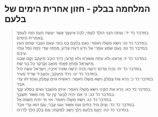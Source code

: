 # המלחמה בבלק - חזון אחרית הימים של בלעם

> במדבר כד יד: וְעַתָּה הִנְנִי הוֹלֵךְ לְעַמִּי; לְכָה אִיעָצְךָ אֲשֶׁר יַעֲשֶׂה הָעָם הַזֶּה לְעַמְּךָ בְּאַחֲרִית הַיָּמִים.  
> במדבר כד טו: וַיִּשָּׂא מְשָׁלוֹ וַיֹּאמַר:  נְאֻם בִּלְעָם בְּנוֹ בְעֹר וּנְאֻם הַגֶּבֶר שְׁתֻם הָעָיִן.  
> במדבר כד טז: נְאֻם שֹׁמֵעַ אִמְרֵי אֵל וְיֹדֵעַ דַּעַת עֶלְיוֹן; מַחֲזֵה שַׁדַּי יֶחֱזֶה נֹפֵל וּגְלוּי עֵינָיִם.  
> במדבר כד יז: אֶרְאֶנּוּ וְלֹא עַתָּה אֲשׁוּרֶנּוּ וְלֹא קָרוֹב; דָּרַךְ כּוֹכָב מִיַּעֲקֹב וְקָם שֵׁבֶט מִיִּשְׂרָאֵל וּמָחַץ פַּאֲתֵי מוֹאָב וְקַרְקַר כָּל בְּנֵי שֵׁת.  
> במדבר כד יח: וְהָיָה אֱדוֹם יְרֵשָׁה וְהָיָה יְרֵשָׁה שֵׂעִיר אֹיְבָיו; וְיִשְׂרָאֵל עֹשֶׂה חָיִל.  
> במדבר כד יט: וְיֵרְדְּ מִיַּעֲקֹב; וְהֶאֱבִיד שָׂרִיד מֵעִיר.  
> במדבר כד כ: וַיַּרְא אֶת עֲמָלֵק וַיִּשָּׂא מְשָׁלוֹ וַיֹּאמַר:  רֵאשִׁית גּוֹיִם עֲמָלֵק וְאַחֲרִיתוֹ עֲדֵי אֹבֵד.  
> במדבר כד כא: וַיַּרְא אֶת הַקֵּינִי וַיִּשָּׂא מְשָׁלוֹ וַיֹּאמַר:  אֵיתָן מוֹשָׁבֶךָ וְשִׂים בַּסֶּלַע קִנֶּךָ.  
> במדבר כד כב: כִּי אִם יִהְיֶה לְבָעֵר קָיִן עַד מָה אַשּׁוּר תִּשְׁבֶּךָּ.  
> במדבר כד כג: וַיִּשָּׂא מְשָׁלוֹ וַיֹּאמַר:  אוֹי מִי יִחְיֶה מִשֻּׂמוֹ אֵל.  
> במדבר כד כד: וְצִים מִיַּד כִּתִּים וְעִנּוּ אַשּׁוּר וְעִנּוּ עֵבֶר; וְגַם הוּא עֲדֵי אֹבֵד.  
> במדבר כד כה: וַיָּקָם בִּלְעָם וַיֵּלֶךְ וַיָּשָׁב לִמְקֹמוֹ; וְגַם בָּלָק הָלַךְ לְדַרְכּוֹ.   
 

